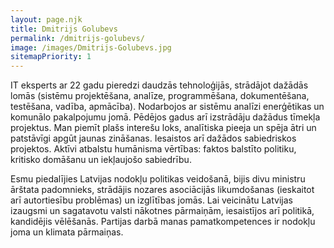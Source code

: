 ```yaml
---
layout: page.njk
title: Dmitrijs Golubevs
permalink: /dmitrijs-golubevs/
image: /images/Dmitrijs-Golubevs.jpg
sitemapPriority: 1
---
```


IT eksperts ar 22 gadu pieredzi daudzās tehnoloģijās, strādājot dažādās lomās (sistēmu projektēšana, analīze, programmēšana, dokumentēšana, testēšana, vadība, apmācība). Nodarbojos ar sistēmu analīzi enerģētikas un komunālo pakalpojumu jomā. Pēdējos gadus arī izstrādāju dažādus tīmekļa projektus. Man piemīt plašs interešu loks, analītiska pieeja un spēja ātri un patstāvīgi apgūt jaunas zināšanas. Iesaistos arī dažādos sabiedriskos projektos. Aktīvi atbalstu humānisma vērtības: faktos balstīto politiku, kritisko domāšanu un iekļaujošo sabiedrību.

Esmu piedalījies Latvijas nodokļu politikas veidošanā, bijis divu ministru ārštata padomnieks, strādājis nozares asociācijās likumdošanas (ieskaitot arī autortiesību problēmas) un izglītības jomās. Lai veicinātu Latvijas izaugsmi un sagatavotu valsti nākotnes pārmaiņām, iesaistījos arī politikā, kandidējis vēlēšanās. Partijas darbā manas pamatkompetences ir nodokļu joma un klimata pārmaiņas.
